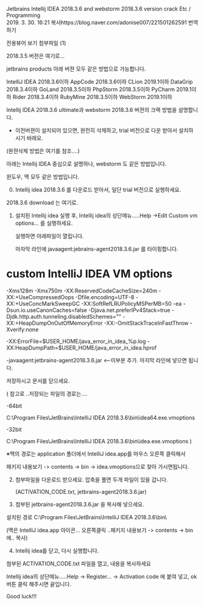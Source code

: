	
Jetbrains Intellij IDEA 2018.3.6 and webstorm 2018.3.6 version crack  Etc / Programming   
2019. 3. 30. 16:21
복사https://blog.naver.com/adonise007/221501262591
번역하기
 
전용뷰어 보기
첨부파일 (1)



2018.3.5 버젼은 여기로...

jetbrains products 아래 버젼 모두 같은 방법으로 가능합니다.





IntelliJ IDEA 2018.3.6이하
AppCode 2018.3.6이하
CLion 2019.1이하
DataGrip 2018.3.4이하
GoLand 2018.3.5이하
PhpStorm 2018.3.5이하
PyCharm 2019.1이하
Rider 2018.3.4이하
RubyMine 2018.3.5이하
WebStorm 2019.1이하


Intellij IDEA 2018.3.6 ultimate과 webstorm 2018.3.6  버젼의 크랙 방법을 설명합니다.





- 이전버젼이 설치되어 있으면, 완전히 삭제하고, trial 버전으로 다운 받아서 설치하시기 바래요.

(완젼삭제 방법은 여기를 참조....)



아래는 Intellij IDEA 중심으로 설명하나, webstorm 도 같은 방법입니다.

윈도우, 맥 모두 같은 방법입니다.

 



0. Intellij idea 2018.3.6 를 다운로드 받아서, 일단 trial 버전으로 실행하세요.

2018.3.6 download 는 여기로.



1. 설치된 Intellij idea 실행 후, Intellij idea의 상단메뉴.....Help ->Edit Custom vm options... 를 실행하세요.

    실행하면 아래파일이 열립니다.

    마자막 라인에 javaagent:jebrains-agent2018.3.6.jar 를 타이핑합니다.

    



# custom IntelliJ IDEA VM options

-Xms128m
-Xmx750m
-XX:ReservedCodeCacheSize=240m
-XX:+UseCompressedOops
-Dfile.encoding=UTF-8
-XX:+UseConcMarkSweepGC
-XX:SoftRefLRUPolicyMSPerMB=50
-ea
-Dsun.io.useCanonCaches=false
-Djava.net.preferIPv4Stack=true
-Djdk.http.auth.tunneling.disabledSchemes=""
-XX:+HeapDumpOnOutOfMemoryError
-XX:-OmitStackTraceInFastThrow
-Xverify:none

-XX:ErrorFile=$USER_HOME/java_error_in_idea_%p.log
-XX:HeapDumpPath=$USER_HOME/java_error_in_idea.hprof

-javaagent:jetbrains-agent2018.3.6.jar  <--이부분 추가. 마지막 라인에 넣으면 됩니다.
 
저장하시고 문서를 닫으세요.



( 참고로 ..저장되는 파일의 경로는....

-64bit

C:\Program Files\JetBrains\IntelliJ IDEA 2018.3.6\bin\idea64.exe.vmoptions

-32bit

C:\Program Files\JetBrains\IntelliJ IDEA 2018.3.6\bin\idea.exe.vmoptions )


※맥의 경로는 application 폴더에서 IntelliJ idea.app를 마우스 오른쪽 클릭해서

  패키지 내용보기 -> contents -> bin -> idea.vmoptions으로 찾아 가시면됩니다.

 

 

2. 첨부파일을 다운로드 받으세요. 압축을 풀면 두개 파일이 있을 겁니다.

   (ACTIVATION_CODE.txt, jetbrains-agent2018.3.6.jar)


3. 첨부된 jetbrains-agent2018.3.6.jar 을 복사해 넣으세요.

설치된 경로  C:\Program Files\JetBrains\IntelliJ IDEA 2018.3.6\bin\

 (맥은 IntelliJ idea.app 아이콘... 오른쪽클릭 ..패키지 내용보기 -> contents -> bin 에.. 복사)

 


4. Intellij idea를 닫고, 다시 실행합니다.

첨부된   ACTIVATION_CODE.txt 파일을 열고, 내용을 복사하세요

Intellij idea의 상단메뉴.....Help -> Register... -> Activation code 에 붙여 넣고, ok 버튼 클릭 해주시면 끝입니다.

 



Good luck!!!